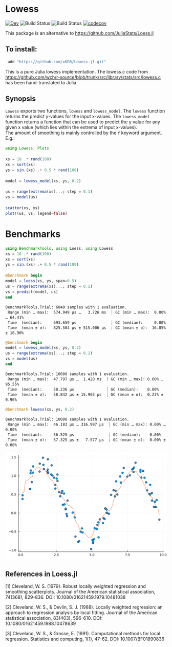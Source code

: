 # Lowess

[![Dev](https://img.shields.io/badge/docs-dev-blue.svg)](https://xKDR.github.io/Lowess.jl/dev)
![Build Status](https://github.com/xKDR/Lowess.jl/actions/workflows/ci.yml/badge.svg)
![Build Status](https://github.com/xKDR/Lowess.jl/actions/workflows/documentation.yml/badge.svg)
[![codecov](https://codecov.io/gh/xKDR/Lowess.jl/branch/main/graph/badge.svg?token=b32DWzrvAH)](https://codecov.io/gh/xKDR/Lowess.jl)

This package is an alternative to https://github.com/JuliaStats/Loess.jl

## To install: 
```Julia
 add "https://github.com/xKDR/Lowess.jl.git"
```

This is a pure Julia lowess implementation. The lowess.c code from https://github.com/wch/r-source/blob/trunk/src/library/stats/src/lowess.c has been hand-translated to Julia. 

## Synopsis

`Lowess` exports two functions, `lowess` and `lowess_model`. The `lowess` function returns the predict y-values for the input x-values. The `lowess_model` function returns a function that can be used to predict the y value for any given x value (which lies within the extrema of input x-values).   
The amount of smoothing is mainly controlled by the `f` keyword argument. E.g.:


```julia
using Lowess, Plots

xs = 10 .* rand(100)
xs = sort(xs)
ys = sin.(xs) .+ 0.5 * rand(100)

model = lowess_model(xs, ys, 0.2)

us = range(extrema(xs)...; step = 0.1)
vs = model(us)

scatter(xs, ys)
plot!(us, vs, legend=false)
```

# Benchmarks

```julia
using BenchmarkTools, using Loess, using Lowess
xs = 10 .* rand(100)
xs = sort(xs)
ys = sin.(xs) .+ 0.5 * rand(100)

@benchmark begin
model = loess(xs, ys, span=0.5)
us = range(extrema(xs)...; step = 0.1)
vs = predict(model, us)
end 
```
```
BenchmarkTools.Trial: 6040 samples with 1 evaluation.
 Range (min … max):  574.949 μs …   3.726 ms  ┊ GC (min … max):  0.00% … 64.41%
 Time  (median):     693.659 μs               ┊ GC (median):     0.00%
 Time  (mean ± σ):   825.584 μs ± 515.006 μs  ┊ GC (mean ± σ):  16.85% ± 18.90%
```

```julia
@benchmark begin
model = lowess_model(xs, ys, 0.2)
us = range(extrema(xs)...; step = 0.1)
vs = model(us)
end
```
```
BenchmarkTools.Trial: 10000 samples with 1 evaluation.
 Range (min … max):  47.797 μs …  1.420 ms  ┊ GC (min … max): 0.00% … 95.55%
 Time  (median):     58.236 μs              ┊ GC (median):    0.00%
 Time  (mean ± σ):   58.842 μs ± 15.965 μs  ┊ GC (mean ± σ):  0.23% ±  0.96%
```
```julia
@benchmark lowess(xs, ys, 0.2)
```
```
BenchmarkTools.Trial: 10000 samples with 1 evaluation.
 Range (min … max):  46.183 μs … 316.997 μs  ┊ GC (min … max): 0.00% … 0.00%
 Time  (median):     56.525 μs               ┊ GC (median):    0.00%
 Time  (mean ± σ):   57.325 μs ±   7.577 μs  ┊ GC (mean ± σ):  0.00% ± 0.00%
```

![Example Plot](lowess.svg)

## References in Loess.jl
[1] Cleveland, W. S. (1979). Robust locally weighted regression and smoothing scatterplots. Journal of the American statistical association, 74(368), 829-836. DOI: 10.1080/01621459.1979.10481038

[2] Cleveland, W. S., & Devlin, S. J. (1988). Locally weighted regression: an approach to regression analysis by local fitting. Journal of the American statistical association, 83(403), 596-610. DOI: 10.1080/01621459.1988.10478639

[3] Cleveland, W. S., & Grosse, E. (1991). Computational methods for local regression. Statistics and computing, 1(1), 47-62. DOI: 10.1007/BF01890836

